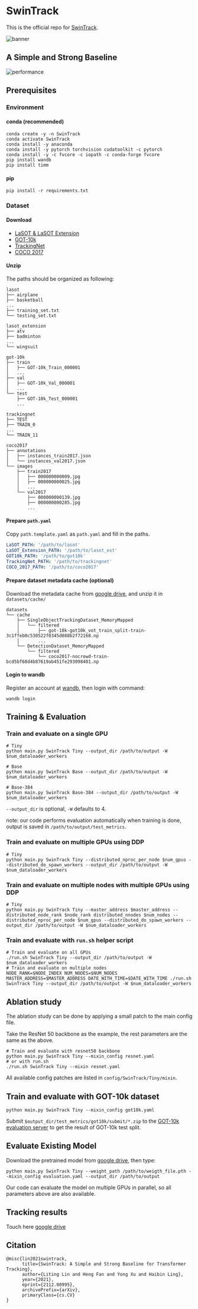 # SwinTrack

This is the official repo for [SwinTrack](https://arxiv.org/abs/2112.00995).

![banner](https://raw.githubusercontent.com/wiki/LitingLin/SwinTrack/images/banner.svg)
## A Simple and Strong Baseline
![performance](https://raw.githubusercontent.com/wiki/LitingLin/SwinTrack/images/perf_efficiency_plot.svg)
## Prerequisites
### Environment
#### conda (recommended)
```shell
conda create -y -n SwinTrack
conda activate SwinTrack
conda install -y anaconda
conda install -y pytorch torchvision cudatoolkit -c pytorch
conda install -y -c fvcore -c iopath -c conda-forge fvcore
pip install wandb
pip install timm
```
#### pip
```shell
pip install -r requirements.txt
```
### Dataset
#### Download
- [LaSOT & LaSOT Extension](https://github.com/HengLan/LaSOT_Evaluation_Toolkit)
- [GOT-10k](http://got-10k.aitestunion.com/downloads)
- [TrackingNet](https://github.com/SilvioGiancola/TrackingNet-devkit)
- [COCO 2017](https://cocodataset.org/#download)
#### Unzip
The paths should be organized as following:
```
lasot
├── airplane
├── basketball
...
├── training_set.txt
└── testing_set.txt

lasot_extension
├── atv
├── badminton
...
└── wingsuit

got-10k
├── train
│   ├── GOT-10k_Train_000001
│   ...
├── val
│   ├── GOT-10k_Val_000001
│   ...
└── test
    ├── GOT-10k_Test_000001
    ...
    
trackingnet
├── TEST
├── TRAIN_0
...
└── TRAIN_11

coco2017
├── annotations
│   ├── instances_train2017.json
│   └── instances_val2017.json
└── images
    ├── train2017
    │   ├── 000000000009.jpg
    │   ├── 000000000025.jpg
    │   ...
    └── val2017
        ├── 000000000139.jpg
        ├── 000000000285.jpg
        ...
```
#### Prepare ```path.yaml```
Copy ```path.template.yaml``` as ```path.yaml``` and fill in the paths.
```yaml
LaSOT_PATH: '/path/to/lasot'
LaSOT_Extension_PATH: '/path/to/lasot_ext'
GOT10k_PATH: '/path/to/got10k'
TrackingNet_PATH: '/path/to/trackingnet'
COCO_2017_PATH: '/path/to/coco2017'
```
#### Prepare dataset metadata cache (optional)
Download the metadata cache from [google drive](https://drive.google.com/file/d/12vO2B-eWzP0JAjKG-j4hY97Plx-jhz9C/view?usp=sharing), and unzip it in ```datasets/cache/```
```
datasets
└── cache
    ├── SingleObjectTrackingDataset_MemoryMapped
    │   └── filtered
    │       ├── got-10k-got10k_vot_train_split-train-3c1ffeb0c530522f0345d088b2f72168.np
    │       ...
    └── DetectionDataset_MemoryMapped
        └── filtered
            └── coco2017-nocrowd-train-bcd5bf68d4b87619ab451fe293098401.np
```

#### Login to wandb
Register an account at [wandb](https://wandb.ai/), then login with command:
```shell
wandb login
```
## Training & Evaluation
### Train and evaluate on a single GPU
```shell
# Tiny
python main.py SwinTrack Tiny --output_dir /path/to/output -W $num_dataloader_workers

# Base
python main.py SwinTrack Base --output_dir /path/to/output -W $num_dataloader_workers

# Base-384
python main.py SwinTrack Base-384 --output_dir /path/to/output -W $num_dataloader_workers
```
```--output_dir``` is optional, ```-W``` defaults to 4.

note: our code performs evaluation automatically when training is done, output is saved in ```/path/to/output/test_metrics```.
### Train and evaluate on multiple GPUs using DDP
```shell
# Tiny
python main.py SwinTrack Tiny --distributed_nproc_per_node $num_gpus --distributed_do_spawn_workers --output_dir /path/to/output -W $num_dataloader_workers
```
### Train and evaluate on multiple nodes with multiple GPUs using DDP
```shell
# Tiny
python main.py SwinTrack Tiny --master_address $master_address --distributed_node_rank $node_rank distributed_nnodes $num_nodes --distributed_nproc_per_node $num_gpus --distributed_do_spawn_workers --output_dir /path/to/output -W $num_dataloader_workers 
```
### Train and evaluate with ```run.sh``` helper script
```shell
# Train and evaluate on all GPUs
./run.sh SwinTrack Tiny --output_dir /path/to/output -W $num_dataloader_workers
# Train and evaluate on multiple nodes
NODE_RANK=$NODE_INDEX NUM_NODES=$NUM_NODES MASTER_ADDRESS=$MASTER_ADDRESS DATE_WITH_TIME=$DATE_WITH_TIME ./run.sh SwinTrack Tiny --output_dir /path/to/output -W $num_dataloader_workers 
```
## Ablation study
The ablation study can be done by applying a small patch to the main config file.

Take the ResNet 50 backbone as the example, the rest parameters are the same as the above.
```shell
# Train and evaluate with resnet50 backbone
python main.py SwinTrack Tiny --mixin_config resnet.yaml
# or with run.sh
./run.sh SwinTrack Tiny --mixin resnet.yaml
```
All available config patches are listed in ```config/SwinTrack/Tiny/mixin```.
## Train and evaluate with GOT-10k dataset
```shell
python main.py SwinTrack Tiny --mixin_config got10k.yaml
```
Submit ```$output_dir/test_metrics/got10k/submit/*.zip``` to the [GOT-10k evaluation server](http://got-10k.aitestunion.com/) to get the result of GOT-10k test split.
## Evaluate Existing Model
Download the pretrained model from [google drive](https://drive.google.com/drive/folders/1zPlgAs9D20g04_RWPPgTUg2j0C6A7adJ), then type:
```shell
python main.py SwinTrack Tiny --weight_path /path/to/weigth_file.pth --mixin_config evaluation.yaml --output_dir /path/to/output
```
Our code can evaluate the model on multiple GPUs in parallel, so all parameters above are also available.
## Tracking results
Touch here [google drive](https://drive.google.com/file/d/1JOJY5F2JuYG0Z-uqcP6cNV4ESGs5ek6z/view?usp=sharing)
## Citation
```
@misc{lin2021swintrack,
      title={SwinTrack: A Simple and Strong Baseline for Transformer Tracking}, 
      author={Liting Lin and Heng Fan and Yong Xu and Haibin Ling},
      year={2021},
      eprint={2112.00995},
      archivePrefix={arXiv},
      primaryClass={cs.CV}
}
```
